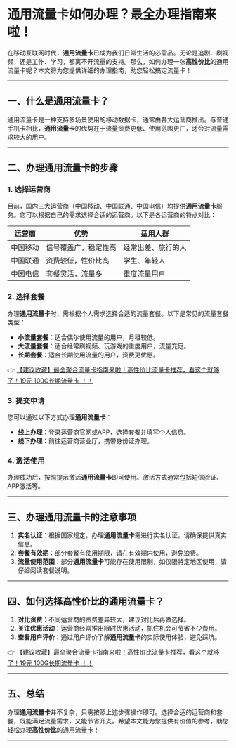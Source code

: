 # 通用流量卡如何办理？最全办理指南来啦！

在移动互联网时代，**通用流量卡**已成为我们日常生活的必需品。无论是追剧、刷视频，还是工作、学习，都离不开流量的支持。那么，如何办理一张**高性价比**的通用流量卡呢？本文将为您提供详细的办理指南，助您轻松搞定流量卡！

---

## 一、什么是通用流量卡？

通用流量卡是一种支持多场景使用的移动数据卡，通常由各大运营商推出。与普通手机卡相比，**通用流量卡**的优势在于流量资费更低、使用范围更广，适合对流量需求较大的用户。

---

## 二、办理通用流量卡的步骤

### 1. 选择运营商
目前，国内三大运营商（中国移动、中国联通、中国电信）均提供**通用流量卡**服务。您可以根据自己的需求选择合适的运营商。以下是各运营商的特点对比：

| 运营商     | 优势                     | 适用人群           |
|------------|--------------------------|--------------------|
| 中国移动   | 信号覆盖广，稳定性高     | 经常出差、旅行的人 |
| 中国联通   | 资费较低，性价比高       | 学生、年轻人       |
| 中国电信   | 套餐灵活，流量多         | 重度流量用户       |

### 2. 选择套餐
办理**通用流量卡**时，需根据个人需求选择合适的流量套餐。以下是常见的流量套餐类型：

- **小流量套餐**：适合偶尔使用流量的用户，月租较低。
- **大流量套餐**：适合经常刷视频、玩游戏的重度用户，流量充足。
- **长期套餐**：适合长期使用流量的用户，资费更优惠。

👉 [【建议收藏】最全聚合流量卡指南来啦！高性价比流量卡推荐，看这个就够了！19元 100G长期流量卡 ！！](https://bit.ly/Liuliangka)

### 3. 提交申请
您可以通过以下方式办理**通用流量卡**：

- **线上办理**：登录运营商官网或APP，选择套餐并填写个人信息。
- **线下办理**：前往运营商营业厅，携带身份证办理。

### 4. 激活使用
办理成功后，按照提示激活**通用流量卡**即可使用。激活方式通常包括短信验证、APP激活等。

---

## 三、办理通用流量卡的注意事项

1. **实名认证**：根据国家规定，办理**通用流量卡**需进行实名认证，请确保提供真实信息。
2. **套餐有效期**：部分套餐有使用期限，请在有效期内使用，避免浪费。
3. **流量使用范围**：部分**通用流量卡**可能存在使用限制，如仅限特定地区使用，请仔细阅读套餐说明。

---

## 四、如何选择高性价比的通用流量卡？

1. **对比资费**：不同运营商的资费差异较大，建议对比后再做选择。
2. **关注优惠活动**：运营商经常推出限时优惠活动，抓住机会可节省不少费用。
3. **查看用户评价**：通过用户评价了解**通用流量卡**的实际使用体验，避免踩坑。

👉 [【建议收藏】最全聚合流量卡指南来啦！高性价比流量卡推荐，看这个就够了！19元 100G长期流量卡 ！！](https://bit.ly/Liuliangka)

---

## 五、总结

办理**通用流量卡**并不复杂，只需按照上述步骤操作即可。选择合适的运营商和套餐，既能满足流量需求，又能节省开支。希望本文能为您提供有价值的参考，助您轻松办理**高性价比**的通用流量卡！

---